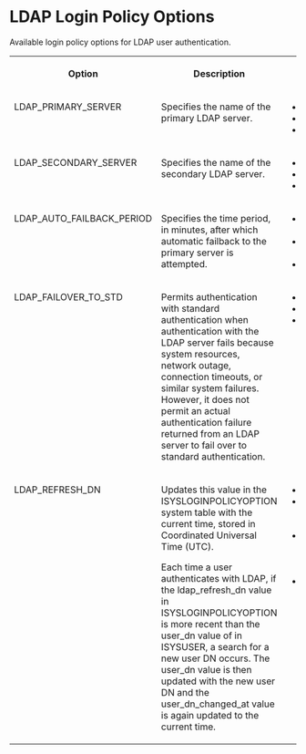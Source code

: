 <!-- copycf2d1c9435274f8189653106c440c633 -->

# LDAP Login Policy Options

Available login policy options for LDAP user authentication.




<table>
<tr>
<th valign="top">

Option



</th>
<th valign="top">

Description



</th>
<th valign="top">

Properties



</th>
</tr>
<tr>
<td valign="top">

LDAP\_PRIMARY\_SERVER



</td>
<td valign="top">

Specifies the name of the primary LDAP server.



</td>
<td valign="top">

-   Values – N/A
-   Default – NULL
-   Applies to all users



</td>
</tr>
<tr>
<td valign="top">

LDAP\_SECONDARY\_SERVER



</td>
<td valign="top">

Specifies the name of the secondary LDAP server.



</td>
<td valign="top">

-   Values – N/A
-   Default – NULL
-   Applies to all users



</td>
</tr>
<tr>
<td valign="top">

LDAP\_AUTO\_FAILBACK\_PERIOD



</td>
<td valign="top">

Specifies the time period, in minutes, after which automatic failback to the primary server is attempted.



</td>
<td valign="top">

-   Values – 0–2147483647
-   Default – 15 minutes
-   Applies to all users



</td>
</tr>
<tr>
<td valign="top">

LDAP\_FAILOVER\_TO\_STD



</td>
<td valign="top">

Permits authentication with standard authentication when authentication with the LDAP server fails because system resources, network outage, connection timeouts, or similar system failures. However, it does not permit an actual authentication failure returned from an LDAP server to fail over to standard authentication.



</td>
<td valign="top">

-   Values – ON; OFF
-   Default – ON
-   Applies to all users



</td>
</tr>
<tr>
<td valign="top">

LDAP\_REFRESH\_DN



</td>
<td valign="top">

Updates this value in the ISYSLOGINPOLICYOPTION system table with the current time, stored in Coordinated Universal Time \(UTC\).

Each time a user authenticates with LDAP, if the ldap\_refresh\_dn value in ISYSLOGINPOLICYOPTION is more recent than the user\_dn value of in ISYSUSER, a search for a new user DN occurs. The user\_dn value is then updated with the new user DN and the user\_dn\_changed\_at value is again updated to the current time.



</td>
<td valign="top">

-   Values – NOW
-   Initial value for CUSTOMER\_ROOT policy – NULL
-   Initial value for user-defined login policy – current time stored in UTC
-   Applies to all users



</td>
</tr>
</table>

